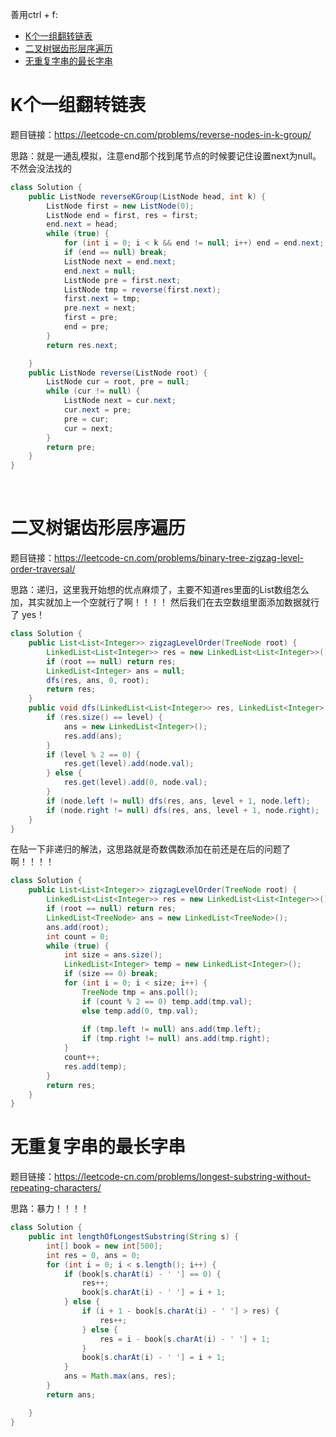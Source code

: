 善用ctrl + f:

* [K个一组翻转链表](#K个一组翻转链表)
* [二叉树锯齿形层序遍历](#二叉树锯齿形层序遍历)
* [无重复字串的最长字串](#无重复字串的最长字串)

# K个一组翻转链表
题目链接：https://leetcode-cn.com/problems/reverse-nodes-in-k-group/

思路：就是一通乱模拟，注意end那个找到尾节点的时候要记住设置next为null。不然会没法找的
```java
class Solution {
    public ListNode reverseKGroup(ListNode head, int k) {
        ListNode first = new ListNode(0);
        ListNode end = first, res = first;
        end.next = head;
        while (true) {
            for (int i = 0; i < k && end != null; i++) end = end.next;
            if (end == null) break;
            ListNode next = end.next;
            end.next = null;
            ListNode pre = first.next;
            ListNode tmp = reverse(first.next); 
            first.next = tmp;
            pre.next = next;
            first = pre;
            end = pre;
        }
        return res.next;

    }
    public ListNode reverse(ListNode root) {
        ListNode cur = root, pre = null;
        while (cur != null) {
            ListNode next = cur.next;
            cur.next = pre;
            pre = cur;
            cur = next;
        }
        return pre;
    }
}
```
&nbsp;

# 二叉树锯齿形层序遍历
题目链接：https://leetcode-cn.com/problems/binary-tree-zigzag-level-order-traversal/

思路：递归，这里我开始想的优点麻烦了，主要不知道res里面的List数组怎么加，其实就加上一个空就行了啊！！！！ 然后我们在去空数组里面添加数据就行了 yes！

```java
class Solution {
    public List<List<Integer>> zigzagLevelOrder(TreeNode root) {
        LinkedList<List<Integer>> res = new LinkedList<List<Integer>>();
        if (root == null) return res;
        LinkedList<Integer> ans = null;
        dfs(res, ans, 0, root);
        return res;
    }
    public void dfs(LinkedList<List<Integer>> res, LinkedList<Integer> ans, int level, TreeNode node) {
        if (res.size() == level) {
            ans = new LinkedList<Integer>();
            res.add(ans);
        }
        if (level % 2 == 0) {
            res.get(level).add(node.val);
        } else {
            res.get(level).add(0, node.val);
        }
        if (node.left != null) dfs(res, ans, level + 1, node.left);
        if (node.right != null) dfs(res, ans, level + 1, node.right);
    }
}
```

在贴一下非递归的解法，这思路就是奇数偶数添加在前还是在后的问题了啊！！！！
```java
class Solution {
    public List<List<Integer>> zigzagLevelOrder(TreeNode root) {
        LinkedList<List<Integer>> res = new LinkedList<List<Integer>>();
        if (root == null) return res;
        LinkedList<TreeNode> ans = new LinkedList<TreeNode>();
        ans.add(root);
        int count = 0;
        while (true) {
            int size = ans.size();
            LinkedList<Integer> temp = new LinkedList<Integer>();
            if (size == 0) break;
            for (int i = 0; i < size; i++) {
                TreeNode tmp = ans.poll();
                if (count % 2 == 0) temp.add(tmp.val);
                else temp.add(0, tmp.val);
                
                if (tmp.left != null) ans.add(tmp.left);
                if (tmp.right != null) ans.add(tmp.right);
            }
            count++;
            res.add(temp);
        }
        return res;
    }
}
```

# 无重复字串的最长字串

题目链接：https://leetcode-cn.com/problems/longest-substring-without-repeating-characters/

思路：暴力！！！！
```java
class Solution {
    public int lengthOfLongestSubstring(String s) {
        int[] book = new int[500];
        int res = 0, ans = 0;
        for (int i = 0; i < s.length(); i++) {
            if (book[s.charAt(i) - ' '] == 0) {
                res++;
                book[s.charAt(i) - ' '] = i + 1;
            } else {
                if (i + 1 - book[s.charAt(i) - ' '] > res) {
                    res++;
                } else {
                    res = i - book[s.charAt(i) - ' '] + 1;
                }
                book[s.charAt(i) - ' '] = i + 1;
            }
            ans = Math.max(ans, res);
        }
        return ans;

    }
}
```
